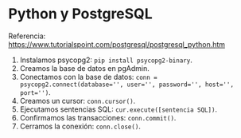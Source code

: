# Python y PostgreSQL
Referencia: https://www.tutorialspoint.com/postgresql/postgresql_python.htm

1. Instalamos psycopg2: ```pip install psycopg2-binary```.
2. Creamos la base de datos en pgAdmin.
3. Conectamos con la base de datos: ```conn = psycopg2.connect(database='', user='', password='', host='', port='')```.
4. Creamos un cursor: ```conn.cursor()```.
5. Ejecutamos sentencias SQL: ```cur.execute([sentencia SQL])```.
6. Confirmamos las transacciones: ```conn.commit()```.
7. Cerramos la conexión: ```conn.close()```.